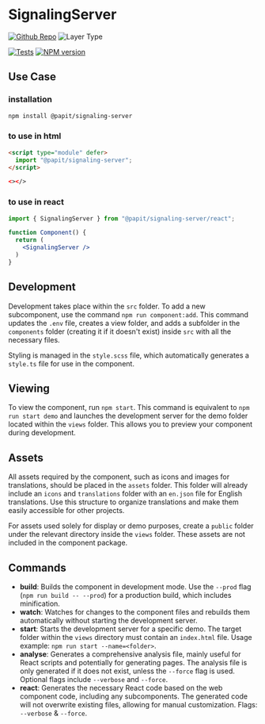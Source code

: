 # SignalingServer

[![Github Repo](https://img.shields.io/badge/Git-@papit/signaling-server-blue?logo=github&link=https://github.com/onkelhoy/web-components/tree/main/packages/logicals/signaling-server)](https://github.com/onkelhoy/web-components/tree/main/packages/logicals/signaling-server)
![Layer Type](https://img.shields.io/badge/Layer_Type-logical-orange)

[![Tests](https://github.com/onkelhoy/web-components/actions/workflows/pull-request.yml/badge.svg)](https://github.com/onkelhoy/web-components/actions/workflows/pull-request.yml)
[![NPM version](https://img.shields.io/npm/v/@papit/signaling-server.svg?logo=npm)](https://www.npmjs.com/package/@papit/signaling-server)

## Use Case

### installation

```bash
npm install @papit/signaling-server
```

### to use in **html**

```html
<script type="module" defer>
  import "@papit/signaling-server";
</script>

<></>
```

### to use in **react**

```jsx
import { SignalingServer } from "@papit/signaling-server/react";

function Component() {
  return (
    <SignalingServer /> 
  )
}
```

## Development

Development takes place within the `src` folder. To add a new subcomponent, use the command `npm run component:add`. This command updates the `.env` file, creates a view folder, and adds a subfolder in the `components` folder (creating it if it doesn't exist) inside `src` with all the necessary files.

Styling is managed in the `style.scss` file, which automatically generates a `style.ts` file for use in the component.

## Viewing

To view the component, run `npm start`. This command is equivalent to `npm run start demo` and launches the development server for the demo folder located within the `views` folder. This allows you to preview your component during development.

## Assets

All assets required by the component, such as icons and images for translations, should be placed in the `assets` folder. This folder will already include an `icons` and `translations` folder with an `en.json` file for English translations. Use this structure to organize translations and make them easily accessible for other projects.

For assets used solely for display or demo purposes, create a `public` folder under the relevant directory inside the `views` folder. These assets are not included in the component package.

## Commands

- **build**: Builds the component in development mode. Use the `--prod` flag (`npm run build -- --prod`) for a production build, which includes minification.
- **watch**: Watches for changes to the component files and rebuilds them automatically without starting the development server.
- **start**: Starts the development server for a specific demo. The target folder within the `views` directory must contain an `index.html` file. Usage example: `npm run start --name=<folder>`.
- **analyse**: Generates a comprehensive analysis file, mainly useful for React scripts and potentially for generating pages. The analysis file is only generated if it does not exist, unless the `--force` flag is used. Optional flags include `--verbose` and `--force`.
- **react**: Generates the necessary React code based on the web component code, including any subcomponents. The generated code will not overwrite existing files, allowing for manual customization. Flags: `--verbose` & `--force`.
